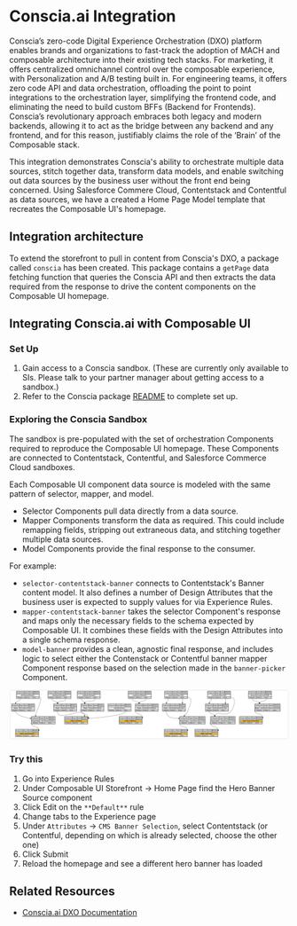 # Conscia.ai Integration

Conscia’s zero-code Digital Experience Orchestration (DXO) platform enables brands and organizations to fast-track the adoption of MACH and composable architecture into their existing tech stacks. For marketing, it offers centralized omnichannel control over the composable experience, with Personalization and A/B testing built in. For engineering teams, it offers zero code API and data orchestration, offloading the point to point integrations to the orchestration layer, simplifying the frontend code, and eliminating the need to build custom BFFs (Backend for Frontends). Conscia’s revolutionary approach embraces both legacy and modern backends, allowing it to act as the bridge between any backend and any frontend, and for this reason, justifiably claims the role of the ‘Brain’ of the Composable stack.

This integration demonstrates Conscia's ability to orchestrate multiple data sources, stitch together data, transform data models, and enable switching out data sources by the business user without the front end being concerned. Using Salesforce Commere Cloud, Contentstack and Contentful as data sources, we have a created a Home Page Model template that recreates the Composable UI's homepage. 

## Integration architecture

To extend the storefront to pull in content from Conscia's DXO, a package called `conscia` has been created. This package contains a `getPage` data fetching function that queries the Conscia API and then extracts the data required from the response to drive the content components on the Composable UI homepage.

## Integrating Conscia.ai with Composable UI

### Set Up

1. Gain access to a Conscia sandbox. (These are currently only available to SIs. Please talk to your partner manager about getting access to a sandbox.)
1. Refer to the Conscia package [README](https://github.com/composable-com/composable-ui/blob/main/packages/conscia/README.md) to complete set up. 

### Exploring the Conscia Sandbox

The sandbox is pre-populated with the set of orchestration Components required to reproduce the Composable UI homepage. These Components are connected to Contentstack, Contentful, and Salesforce Commerce Cloud sandboxes. 

Each Composable UI component data source is modeled with the same pattern of selector, mapper, and model. 
- Selector Components pull data directly from a data source. 
- Mapper Components transform the data as required. This could include remapping fields, stripping out extraneous data, and stitching together multiple data sources. 
- Model Components provide the final response to the consumer.

For example: 
- `selector-contentstack-banner` connects to Contentstack's Banner content model. It also defines a number of Design Attributes that the business user is expected to supply values for via Experience Rules.
- `mapper-contentstack-banner` takes the selector Component's response and maps only the necessary fields to the schema expected by Composable UI. It combines these fields with the Design Attributes into a single schema response.
- `model-banner` provides a clean, agnostic final response, and includes logic to select either the Contenstack or Contentful banner mapper Component response based on the selection made in the `banner-picker` Component. 

![alt_text](conscia-visualizer.png "Conscia Home Page Model Template")

### Try this

1. Go into Experience Rules
2. Under Composable UI Storefront -> Home Page find the Hero Banner Source component
3. Click Edit on the `**Default**` rule
4. Change tabs to the Experience page
5. Under `Attributes` -> `CMS Banner Selection`, select Contentstack (or Contentful, depending on which is already selected, choose the other one)
6. Click Submit
7. Reload the homepage and see a different hero banner has loaded

## Related Resources

- [Conscia.ai DXO Documentation](https://docs.conscia.ai/platform-overview)